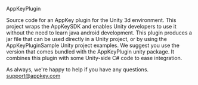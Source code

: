 AppKeyPlugin

Source code for an AppKey plugin for the Unity 3d environment.  This project wraps
the AppKeySDK and enables Unity developers to use it without the need to learn
java android development.  This plugin produces a jar file that can be used directly in
a Unity project, or by using the AppKeyPluginSample Unity project examples. We suggest you
use the version that comes bundled with the AppKeyPlugin unity package. It combines
this plugin with some Unity-side C# code to ease integration.

As always, we're happy to help if you have any questions. support@appkey.com
